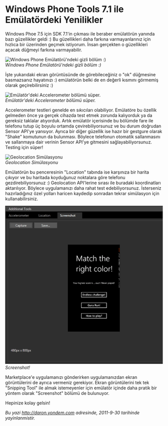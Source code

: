 # Windows Phone Tools 7.1 ile Emülatördeki Yenilikler 

Windows Phoe 7.5 için SDK 7.1'in çıkması ile beraber emülatörün yanında
bazı güzellikler geldi :) Bu güzellikleri daha farkına varmayanlarınız
için hızlıca bir üzerinden geçmek istiyorum. İnsan gerçekten o
güzellikleri açacak düğmeyi farkına varmayabilir.

![Windows Phone Emülatörü'ndeki gizli bölüm
:)](media/WP_Tools_7_1_ile_Emulatordeki_Yenilikler/emu1.png)\
*Windows Phone Emülatörü'ndeki gizli bölüm :)*

İşte yukarıdaki ekran görüntüsünde de görebileceğiniz o "ok" düğmesine
basmazsanız hayatınızı :) emülatörün belki de en değerli kısmını
görmemiş olarak geçirebilirsiniz :)

![Emülatör'deki Accelerometer bölümü
süper.](media/WP_Tools_7_1_ile_Emulatordeki_Yenilikler/emu2.png)\
*Emülatör'deki Accelerometer bölümü süper.*

Accelerometer testleri genelde en sıkıcıları olabiliyor. Emülatöre bu
özellik gelmeden önce ya gerçek cihazda test etmek zorunda kalıyorduk ya
da gereksiz taklalar atıyorduk. Artık emülatör içerisinde bu bölümde
fare ile telefonu tutup üç boyulu ortamda çevirebiliyorsunuz ve bu durum
doğrudan Sensor API'ye yansıyor. Ayrıca bir diğer güzellik ise hazır bir
gestgure olarak "Shake" komutunun da bulunması. Böylece telefonun
otomatik sallanmasını ve sallanmaya dair verinin Sensor API'ye gitmesini
sağlayabiliyorsunuz. Testing için süper!

![Geolocation
Simülasyonu](media/WP_Tools_7_1_ile_Emulatordeki_Yenilikler/emu3.jpg)\
*Geolocation Simülasyonu*

Emülatörün bu penceresinin "Location" tabında ise karşınıza bir harita
çıkıyor ve bu haritada koyduğunuz noktalara göre telefonu
gezdirebiliyorsunuz :) Geolocation API'lerine sırası ile buradaki
koordinatları aktarılıyor. Böylece uygulamanızı daha rahat test
edebiliyorsunuz. İsterseniz hazırladığınız özel yolları haricen kaydedip
sonradan tekrar simülasyon için kullanabilirsiniz.

![Screenshot!](../media/WP_Tools_7_1_ile_Emulatordeki_Yenilikler/emu4.png)\
*Screenshot!*

Marketplace'e uygulamanızı gönderirken uygulamanızdan ekran
görüntülerini de ayrıca vermeniz gerekiyor. Ekran görüntülerini tek tek
"Snipping Tool" ile almak istemeyenler için emülatör içinde daha pratik
bir yöntem olarak "Screenshot" bölümü de bulunuyor.

Hepinize kolay gelsin!


*Bu yazi http://daron.yondem.com adresinde, 2011-9-30 tarihinde yayinlanmistir.*